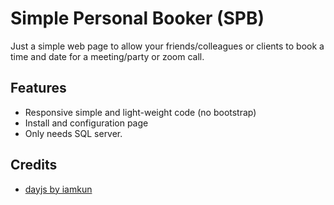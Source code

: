 # Simple Personal Booker (SPB)

Just a simple web page to allow your friends/colleagues or clients to book a time and date for a meeting/party or zoom call.

## Features

* Responsive simple and light-weight code (no bootstrap)
* Install and configuration page
* Only needs SQL server.

## Credits

* [dayjs by iamkun](https://github.com/iamkun/dayjs)
